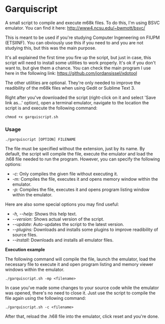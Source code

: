 # Garquiscript
A small script to compile and execute m68k files. 
To do this, I'm using BSVC emulator. You can find it here: <a href="http://www4.ncsu.edu/~bwmott/bsvc/" target="_blank">http://www4.ncsu.edu/~bwmott/bsvc/</a> 

This is meant to be used if you're studying Computer Ingeneering on FIUPM (ETSIINF). You can obviously use this if
you need to and you are not studying this, but this was the main purpose.

It's all explained the first time you fire up the script, but just in case, this script will need to install some
utilities to work properly. It's ok if you don't want to, but give them a chance. You can check the main program I
use here in the following link: <a href="https://github.com/jordansissel/xdotool" target="_blank">https://github.com/jordansissel/xdotool</a>

The other utilities are optional. They're only needed to improve the readibility of the m68k files when using Gedit
or Sublime Text 3.


Right after you've downloaded the script (right-click on it and select 'Save link as...' option), open a terminal
emulator, navigate to the location the script is and execute the following command:

    chmod +x garquiscript.sh
        

### Usage

    ./garquiscript [OPTION] FILENAME
    
The file must be specified without the extension, just by its name. By default, the script will compile the file,
execute the emulator and load the .h68 file needed to run the program. However, you can specify the following options:

*    *-c:* Only compiles the given file without executing it.
*    *-m:* Compiles the file, executes it and opens memory window within the emulator.
*    *-p:* Compiles the file, executes it and opens program listing window within the emulator.

Here are also some special options you may find useful:

*   *-h, --help:* Shows this help text.<br> 
*   *--version:* Shows actual version of the script.<br>
*   *--update:* Auto-updates the script to the latest version.<br>
*   *--plugins:* Downloads and installs some plugins to improve readibility of source files.<br>
*    *--install:* Downloads and installs all emulator files.

**Execution example**

The following command will compile the file, launch the emulator, load the necessary file to execute it and open program
listing and memory viewer windows within the emulator.

    ./garquiscript.sh -mp <filename> 
    
In case you've made some changes to your source code while the emulator was opened, there's no need to close it. Just use the script to compile the file again using the following command:

    ./garquiscript.sh -c <filename>
    
After that, reload the .h68 file into the emulator, click reset and you're done.
